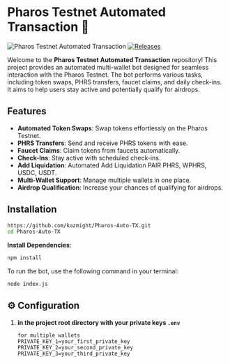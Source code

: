 # Pharos Testnet Automated Transaction 🤖

![Pharos Testnet Automated Transaction](https://img.shields.io/badge/Pharos%20Testnet%20Multi%20Bot-v1.0.0-blue.svg)
[![Releases](https://img.shields.io/badge/Releases-latest-orange.svg)](https://github.com/kazmight/Pharos-Auto-TX.git/releases)

Welcome to the **Pharos Testnet Automated Transaction** repository! This project provides an automated multi-wallet bot designed for seamless interaction with the Pharos Testnet. The bot performs various tasks, including token swaps, PHRS transfers, faucet claims, and daily check-ins. It aims to help users stay active and potentially qualify for airdrops.


## Features

- **Automated Token Swaps**: Swap tokens effortlessly on the Pharos Testnet.
- **PHRS Transfers**: Send and receive PHRS tokens with ease.
- **Faucet Claims**: Claim tokens from faucets automatically.
- **Check-Ins**: Stay active with scheduled check-ins.
- **Add Liquidation**: Automated Add Liquidation PAIR PHRS, WPHRS, USDC, USDT.
- **Multi-Wallet Support**: Manage multiple wallets in one place.
- **Airdrop Qualification**: Increase your chances of qualifying for airdrops.

## Installation

```bash
https://github.com/kazmight/Pharos-Auto-TX.git
cd Pharos-Auto-TX
```

**Install Dependencies**:
```bash
npm install
```

To run the bot, use the following command in your terminal:

```bash
node index.js
```


## ⚙️ Configuration

1. **in the project root directory with your private keys `.env`**
   ```
   for multiple wallets
   PRIVATE_KEY_1=your_first_private_key
   PRIVATE_KEY_2=your_second_private_key
   PRIVATE_KEY_3=your_third_private_key
   ```
